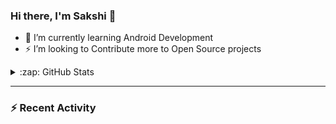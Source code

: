 ### Hi there, I'm Sakshi 👋

- 🌱 I’m currently learning Android Development 
- ⚡ I’m looking to Contribute more to Open Source projects

<details>
  <summary>:zap: GitHub Stats</summary>
  <img align="left" alt="Sakshi's Github Stats" src="https://github-readme-stats.vercel.app/api?username=sakshi-1604&show_icons=true&theme=material-palenight"/>
</details>

---

### :zap: Recent Activity

<!--START_SECTION:activity-->
